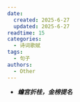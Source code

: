 ```yaml
---
date:
  created: 2025-6-27
  updated: 2025-6-27
readtime: 15
categories:
  - 诗词歌赋
tags:
  - 句子
authors:
  - Other
---
```


 - ***蟾宫折桂，金榜提名***
 